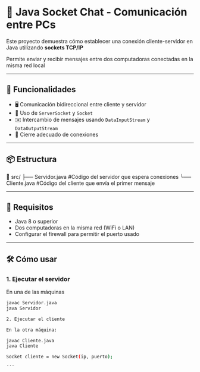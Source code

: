 # 🧪 Java Socket Chat - Comunicación entre PCs

Este proyecto demuestra cómo establecer una conexión cliente-servidor en Java utilizando **sockets TCP/IP**

Permite enviar y recibir mensajes entre dos computadoras conectadas en la misma red local

---

## 🚀 Funcionalidades

- 🖥️ Comunicación bidireccional entre cliente y servidor
- 🔌 Uso de `ServerSocket` y `Socket`
- ✉️ Intercambio de mensajes usando `DataInputStream` y `DataOutputStream`
- 🧹 Cierre adecuado de conexiones

---

## 📦 Estructura

📁 src/
├── Servidor.java #Código del servidor que espera conexiones
└── Cliente.java #Código del cliente que envía el primer mensaje


---

## 🔧 Requisitos

- Java 8 o superior
- Dos computadoras en la misma red (WiFi o LAN)
- Configurar el firewall para permitir el puerto usado

---

## 🛠️ Cómo usar

### 1. Ejecutar el servidor

En una de las máquinas

```bash
javac Servidor.java
java Servidor

2. Ejecutar el cliente

En la otra máquina:

javac Cliente.java
java Cliente

Socket cliente = new Socket(ip, puerto);

´´´


